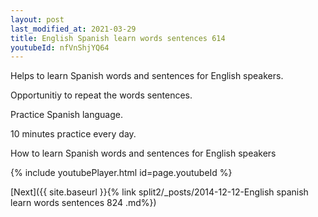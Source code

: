 ```yaml
---
layout: post
last_modified_at: 2021-03-29
title: English Spanish learn words sentences 614 
youtubeId: nfVnShjYQ64
---
```

 
 
Helps to learn Spanish words and sentences for English speakers.

Opportunitiy to repeat the words sentences. 

Practice Spanish language. 
 
10 minutes practice every day. 
 
How to learn Spanish words and sentences for English speakers 
 
{% include youtubePlayer.html id=page.youtubeId %}
 
 
[Next]({{ site.baseurl }}{% link  split2/_posts/2014-12-12-English spanish learn words sentences 824 .md%})
 
